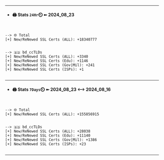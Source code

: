 

---
- #### 🖨️ **Stats** `24Hr`⏲️ ➼ 2024_08_23
```console


--> 🌐 Total
[+] New/ReNewed SSL Certs (ALL): +18340777


--> 🇧🇩 bd_ccTLDs
[+] New/ReNewed SSL Certs (ALL): +3340
[+] New/ReNewed SSL Certs (Edu): +1146
[+] New/ReNewed SSL Certs (Gov|Mil): +241
[+] New/ReNewed SSL Certs (ISPs): +1


```

---
- #### 🖨️ **Stats** `7Days`⏲️ ➼ 2024_08_23 <--> 2024_08_16
```console


--> 🌐 Total
[+] New/ReNewed SSL Certs (ALL): +155856915


--> 🇧🇩 bd_ccTLDs
[+] New/ReNewed SSL Certs (ALL): +28038
[+] New/ReNewed SSL Certs (Edu): +11140
[+] New/ReNewed SSL Certs (Gov|Mil): +1386
[+] New/ReNewed SSL Certs (ISPs): +23


```

---

